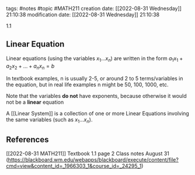 tags: #notes #topic #MATH211
creation date: [[2022-08-31 Wednesday]] 21:10:38
modification date: [[2022-08-31 Wednesday]] 21:10:38

1.1

## Linear Equation

Linear equations (using the variables $x_1 ... x_n$) are written in the form
$a_1x_1 + a_2x_2 + ... + a_nx_n = b$

In textbook examples, n is usually 2-5, or around 2 to 5 terms/variables in the equation, but in real life examples n might be 50, 100, 1000, etc.

Note that the variables **do not** have exponents, because otherwise it would not be a **linear** equation

A [[Linear System]] is a collection of one or more Linear Equations involving the same variables (such as $x_1 ... x_n$).



## References
[[2022-08-31 MATH211]]
Textbook 1.1 page 2
Class notes August 31 (https://blackboard.wm.edu/webapps/blackboard/execute/content/file?cmd=view&content_id=_1966303_1&course_id=_24295_1)